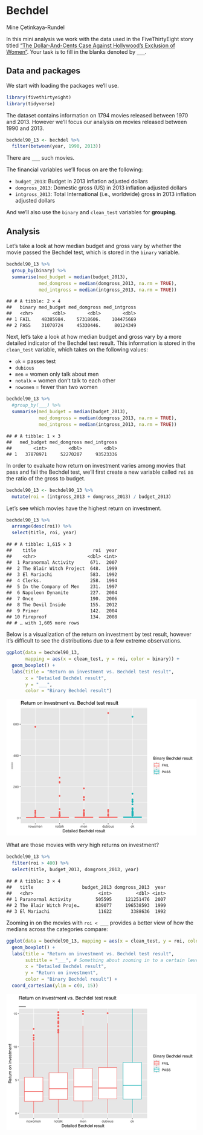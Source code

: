 Bechdel
================
Mine Çetinkaya-Rundel

In this mini analysis we work with the data used in the FiveThirtyEight
story titled [“The Dollar-And-Cents Case Against Hollywood’s Exclusion
of
Women”](https://fivethirtyeight.com/features/the-dollar-and-cents-case-against-hollywoods-exclusion-of-women/).
Your task is to fill in the blanks denoted by `___`.

## Data and packages

We start with loading the packages we’ll use.

``` r
library(fivethirtyeight)
library(tidyverse)
```

The dataset contains information on 1794 movies released between 1970
and 2013. However we’ll focus our analysis on movies released between
1990 and 2013.

``` r
bechdel90_13 <- bechdel %>% 
  filter(between(year, 1990, 2013))
```

There are `___` such movies.

The financial variables we’ll focus on are the following:

-   `budget_2013`: Budget in 2013 inflation adjusted dollars
-   `domgross_2013`: Domestic gross (US) in 2013 inflation adjusted
    dollars
-   `intgross_2013`: Total International (i.e., worldwide) gross in 2013
    inflation adjusted dollars

And we’ll also use the `binary` and `clean_test` variables for
**grouping**.

## Analysis

Let’s take a look at how median budget and gross vary by whether the
movie passed the Bechdel test, which is stored in the `binary` variable.

``` r
bechdel90_13 %>%
  group_by(binary) %>%
  summarise(med_budget = median(budget_2013),
            med_domgross = median(domgross_2013, na.rm = TRUE),
            med_intgross = median(intgross_2013, na.rm = TRUE))
```

    ## # A tibble: 2 × 4
    ##   binary med_budget med_domgross med_intgross
    ##   <chr>       <dbl>        <dbl>        <dbl>
    ## 1 FAIL    48385984.    57318606.    104475669
    ## 2 PASS    31070724     45330446.     80124349

Next, let’s take a look at how median budget and gross vary by a more
detailed indicator of the Bechdel test result. This information is
stored in the `clean_test` variable, which takes on the following
values:

-   `ok` = passes test
-   `dubious`
-   `men` = women only talk about men
-   `notalk` = women don’t talk to each other
-   `nowomen` = fewer than two women

``` r
bechdel90_13 %>%
  #group_by(___) %>%
  summarise(med_budget = median(budget_2013),
            med_domgross = median(domgross_2013, na.rm = TRUE),
            med_intgross = median(intgross_2013, na.rm = TRUE))
```

    ## # A tibble: 1 × 3
    ##   med_budget med_domgross med_intgross
    ##        <int>        <dbl>        <dbl>
    ## 1   37878971     52270207     93523336

In order to evaluate how return on investment varies among movies that
pass and fail the Bechdel test, we’ll first create a new variable called
`roi` as the ratio of the gross to budget.

``` r
bechdel90_13 <- bechdel90_13 %>%
  mutate(roi = (intgross_2013 + domgross_2013) / budget_2013)
```

Let’s see which movies have the highest return on investment.

``` r
bechdel90_13 %>%
  arrange(desc(roi)) %>% 
  select(title, roi, year)
```

    ## # A tibble: 1,615 × 3
    ##    title                     roi  year
    ##    <chr>                   <dbl> <int>
    ##  1 Paranormal Activity      671.  2007
    ##  2 The Blair Witch Project  648.  1999
    ##  3 El Mariachi              583.  1992
    ##  4 Clerks.                  258.  1994
    ##  5 In the Company of Men    231.  1997
    ##  6 Napoleon Dynamite        227.  2004
    ##  7 Once                     190.  2006
    ##  8 The Devil Inside         155.  2012
    ##  9 Primer                   142.  2004
    ## 10 Fireproof                134.  2008
    ## # … with 1,605 more rows

Below is a visualization of the return on investment by test result,
however it’s difficult to see the distributions due to a few extreme
observations.

``` r
ggplot(data = bechdel90_13, 
       mapping = aes(x = clean_test, y = roi, color = binary)) +
  geom_boxplot() +
  labs(title = "Return on investment vs. Bechdel test result",
       x = "Detailed Bechdel result",
       y = "___",
       color = "Binary Bechdel result")
```

![](bechdel_files/figure-gfm/unnamed-chunk-6-1.png)<!-- -->

What are those movies with *very* high returns on investment?

``` r
bechdel90_13 %>%
  filter(roi > 400) %>%
  select(title, budget_2013, domgross_2013, year)
```

    ## # A tibble: 3 × 4
    ##   title                  budget_2013 domgross_2013  year
    ##   <chr>                        <int>         <dbl> <int>
    ## 1 Paranormal Activity         505595     121251476  2007
    ## 2 The Blair Witch Proje…      839077     196538593  1999
    ## 3 El Mariachi                  11622       3388636  1992

Zooming in on the movies with `roi < ___` provides a better view of how
the medians across the categories compare:

``` r
ggplot(data = bechdel90_13, mapping = aes(x = clean_test, y = roi, color = binary)) +
  geom_boxplot() +
  labs(title = "Return on investment vs. Bechdel test result",
       subtitle = "___", # Something about zooming in to a certain level
       x = "Detailed Bechdel result",
       y = "Return on investment",
       color = "Binary Bechdel result") +
  coord_cartesian(ylim = c(0, 15))
```

![](bechdel_files/figure-gfm/unnamed-chunk-8-1.png)<!-- -->
